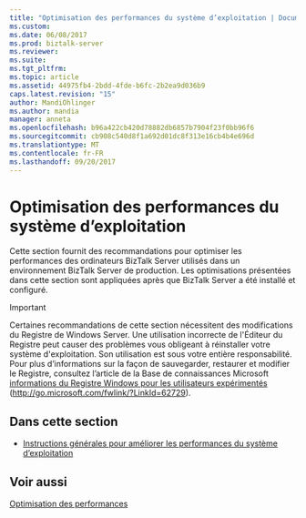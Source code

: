 ```yaml
---
title: "Optimisation des performances du système d’exploitation | Documents Microsoft"
ms.custom: 
ms.date: 06/08/2017
ms.prod: biztalk-server
ms.reviewer: 
ms.suite: 
ms.tgt_pltfrm: 
ms.topic: article
ms.assetid: 44975fb4-2bdd-4fde-b6fc-2b2ea9d036b9
caps.latest.revision: "15"
author: MandiOhlinger
ms.author: mandia
manager: anneta
ms.openlocfilehash: b96a422cb420d78882db6857b7904f23f0bb96f6
ms.sourcegitcommit: cb908c540d8f1a692d01dc8f313e16cb4b4e696d
ms.translationtype: MT
ms.contentlocale: fr-FR
ms.lasthandoff: 09/20/2017
---
```

# <a name="optimizing-operating-system-performance"></a>Optimisation des performances du système d’exploitation
Cette section fournit des recommandations pour optimiser les performances des ordinateurs BizTalk Server utilisés dans un environnement BizTalk Server de production. Les optimisations présentées dans cette section sont appliquées après que BizTalk Server a été installé et configuré.  
  
> [!IMPORTANT]  
>  Certaines recommandations de cette section nécessitent des modifications du Registre de Windows Server. Une utilisation incorrecte de l'Éditeur du Registre peut causer des problèmes vous obligeant à réinstaller votre système d'exploitation. Son utilisation est sous votre entière responsabilité. Pour plus d’informations sur la façon de sauvegarder, restaurer et modifier le Registre, consultez l’article de la Base de connaissances Microsoft [informations du Registre Windows pour les utilisateurs expérimentés](http://go.microsoft.com/fwlink/?LinkId=62729) (http://go.microsoft.com/fwlink/?LinkId=62729).  
  
## <a name="in-this-section"></a>Dans cette section  
  
-   [Instructions générales pour améliorer les performances du système d’exploitation](../technical-guides/general-guidelines-for-improving-operating-system-performance.md)  
  
## <a name="see-also"></a>Voir aussi  
 [Optimisation des performances](../technical-guides/optimizing-performance.md)